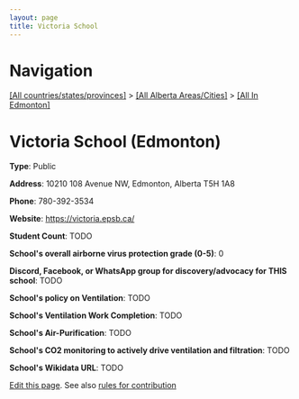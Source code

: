 ```yaml
---
layout: page
title: Victoria School
---
```

# Navigation

[[All countries/states/provinces]](../../..) > [[All Alberta Areas/Cities]](../..) > [[All In Edmonton]](..)

# Victoria School (Edmonton)

**Type**: Public

**Address**: 10210 108 Avenue NW, Edmonton, Alberta T5H 1A8

**Phone**: 780-392-3534

**Website**: <https://victoria.epsb.ca/>

**Student Count**: TODO

**School's overall airborne virus protection grade (0-5)**: 0

**Discord, Facebook, or WhatsApp group for discovery/advocacy for THIS school**: TODO

**School's policy on Ventilation**: TODO

**School's Ventilation Work Completion**: TODO

**School's Air-Purification**: TODO

**School's CO2 monitoring to actively drive ventilation and filtration**: TODO

**School's Wikidata URL**: TODO


[Edit this page](https://github.com/ventilate-schools/AB/edit/main/./Edmonton/Victoria_School.md). See also [rules for contribution](../../../contribution-rules/)